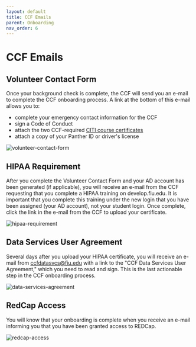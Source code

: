 ```yaml
---
layout: default
title: CCF Emails
parent: Onboarding
nav_order: 6
---
```


# CCF Emails

## Volunteer Contact Form
Once your background check is complete, the CCF will send you an e-mail to complete the CCF onboarding process. A link at the bottom of this e-mail allows you to:
* complete your emergency contact information for the CCF
* sign a Code of Conduct
* attach the two CCF-required [CITI course certificates](https://ndclab.github.io/wiki/docs/Onboarding/certifications.html)
* attach a copy of your Panther ID or driver's license<br/>

![volunteer-contact-form](https://raw.githubusercontent.com/NDCLab/wiki/main/docs/_assets/onboarding/volunteer-contact-form.png)

## HIPAA Requirement
After you complete the Volunteer Contact Form and your AD account has been generated (if applicable), you will receive an e-mail from the CCF requesting that you complete a HIPAA training on develop.fiu.edu. It is important that you complete this training under the new login that you have been assigned (your AD account), not your student login. Once complete, click the link in the e-mail from the CCF to upload your certificate.

![hipaa-requirement](https://raw.githubusercontent.com/NDCLab/wiki/main/docs/_assets/onboarding/hipaa-requirement.png)

## Data Services User Agreement
Several days after you upload your HIPAA certificate, you will receive an e-mail from ccfdatasvcs@fiu.edu with a link to the "CCF Data Services User Agreement," which you need to read and sign. This is the last actionable step in the CCF onboarding process.

![data-services-agreement](https://raw.githubusercontent.com/NDCLab/wiki/main/docs/_assets/onboarding/data-services-agreement.png)

## RedCap Access
You will know that your onboarding is complete when you receive an e-mail informing you that you have been granted access to REDCap.

![redcap-access](https://raw.githubusercontent.com/NDCLab/wiki/main/docs/_assets/onboarding/redcap-access.png)
